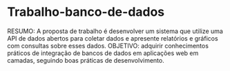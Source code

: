# Trabalho-banco-de-dados
RESUMO: A proposta de trabalho é desenvolver um sistema que utilize uma API de dados abertos para coletar dados e apresente relatórios e gráficos com consultas sobre esses dados.  OBJETIVO: adquirir conhecimentos práticos de integração de bancos de dados em aplicações web em camadas, seguindo boas práticas de desenvolvimento.
